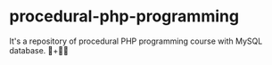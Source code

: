 # procedural-php-programming
It's a repository of procedural PHP programming course with MySQL database. 🐘+🐬🔢
